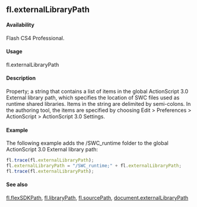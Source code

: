 ## fl.externalLibraryPath

#### Availability

Flash CS4 Professional.

#### Usage

fl.externalLibraryPath

#### Description

Property; a string that contains a list of items in the global ActionScript 3.0 External library path, which specifies the location of SWC files used as runtime shared libraries. Items in the string are delimited by semi-colons. In the authoring tool, the items are specified by choosing Edit > Preferences > ActionScript > ActionScript 3.0 Settings.

#### Example

The following example adds the /SWC_runtime folder to the global ActionScript 3.0 External library path:
```javascript
fl.trace(fl.externalLibraryPath);
fl.externalLibraryPath = "/SWC_runtime;" + fl.externalLibraryPath;
fl.trace(fl.externalLibraryPath);

```
#### See also

[fl.flexSDKPath](../flash_object_(fl)/fl29.md), [fl.libraryPath](../flash_object_(fl)/fl39.md), [fl.sourcePath](../flash_object_(fl)/fl72.md), [document.externalLibraryPath](../Document_object/docume69.md)
